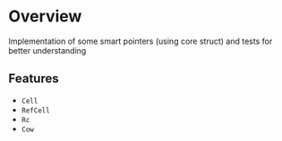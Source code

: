 # Overview

Implementation of some smart pointers (using core struct) and tests for better understanding  

## Features
- `Cell`
- `RefCell`
- `Rc`
- `Cow`